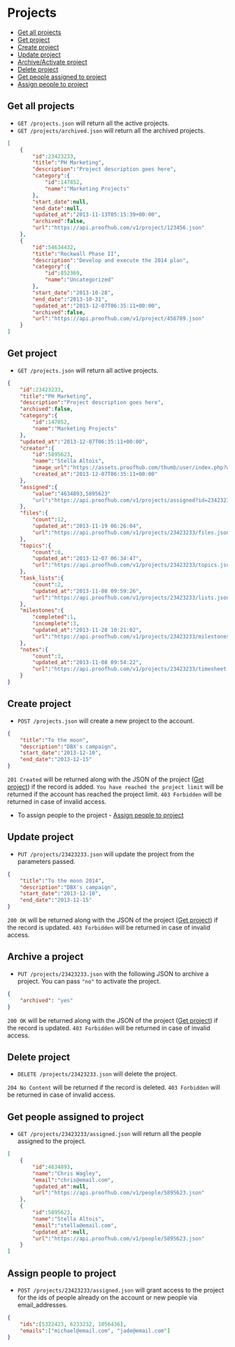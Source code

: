 Projects
====================

* [Get all projects](#get-all-projects)
* [Get project](#get-project)
* [Create project](#create-project)
* [Update project](#update-project)
* [Archive/Activate project](#archiveactivate-project)
* [Delete project](#delete-project)
* [Get people assigned to project](#get-people-assigned-to-project)
* [Assign people to project](#assign-people-to-project)

Get all projects
----------------

* `GET /projects.json` will return all the active projects.
* `GET /projects/archived.json` will return all the archived projects.

```json
[
	{
		"id":23423233,
		"title":"PH Marketing",
		"description":"Project description goes here",
		"category":{
			"id":147852,
			"name":"Marketing Projects"
		},
		"start_date":null,
		"end_date":null,
		"updated_at":"2013-11-13T05:15:39+00:00",
		"archived":false,
		"url":"https://api.proofhub.com/v1/project/123456.json"
	},
	{
		"id":54634432,
		"title":"Rockwall Phase II",
		"description":"Develop and execute the 2014 plan",
		"category":{
			"id":852369,
			"name":"Uncategorized"
		},
		"start_date":"2013-10-28",
		"end_date":"2013-10-31",
		"updated_at":"2013-12-07T06:35:11+00:00",
		"archived":false,
		"url":"https://api.proofhub.com/v1/project/456789.json"
	}
]
```

Get project
----------------

* `GET /projects.json` will return all active projects.

```json
{
	"id":23423233,
	"title":"PH Marketing",
	"description":"Project description goes here",
	"archived":false,
	"category":{
		"id":147852,
		"name":"Marketing Projects"
	},
	"updated_at":"2013-12-07T06:35:11+00:00",
	"creator":{
		"id":5895623,
		"name":"Stella Altois",
		"image_url":"https://assets.proofhub.com/thumb/user/index.php?width=80&height=80&cropratio=1:1&image=123456/812b4ba287f5ee0bc9d43bbf5bbe87fb1370073119.jpg",
		"created_at":"2013-12-07T06:35:11+00:00"
	},
	"assigned":{
		"value":"4634893,5895623"
		"url":"https://api.proofhub.com/v1/projects/assigned?id=23423233"
	},
	"files":{
		"count":12,
		"updated_at":"2013-11-19 06:26:04",
		"url":"https://api.proofhub.com/v1/projects/23423233/files.json"
	},
	"topics":{
		"count":8,
		"updated_at":"2013-12-07 06:34:47",
		"url":"https://api.proofhub.com/v1/projects/23423233/topics.json"
	},
	"task_lists":{
		"count":2,
		"updated_at":"2013-11-08 09:59:26",
		"url":"https://api.proofhub.com/v1/projects/23423233/lists.json"
	},
	"milestones":{
		"completed":1,
		"incomplete":3,
		"updated_at":"2013-11-28 10:21:02",
		"url":"https://api.proofhub.com/v1/projects/23423233/milestones.json"
	},
	"notes":{
		"count":3,
		"updated_at":"2013-11-08 09:54:22",
		"url":"https://api.proofhub.com/v1/projects/23423233/timesheet.json"
	}
}
```
Create project
----------------

* `POST /projects.json` will create a new project to the account.

```json
{
	"title":"To the moon",
	"description":"DBX's campaign",
	"start_date":"2013-12-10",
	"end_date":"2013-12-15"
}
```

`201 Created` will be returned along with the JSON of the project ([Get project](#get-project)) if the record is added. `You have reached the project limit` will be returned if the account has reached the project limit. `403 Forbidden` will be returned in case of invalid access.

* To assign people to the project - [Assign people to project](#assign-people-to-project)

Update project
----------------

* `PUT /projects/23423233.json` will  update the project from the parameters passed.

```json
{
	"title":"To the moon 2014",
	"description":"DBX's campaign",
	"start_date":"2013-12-10",
	"end_date":"2013-12-15"
}
```
`200 OK` will be returned along with the JSON of the project ([Get project](#get-project)) if the record is updated. `403 Forbidden` will be returned in case of invalid access.

Archive a project
------------------

* `PUT /projects/23423233.json` with the following JSON to archive a project. You can pass `"no"` to activate the project.

```json
{
  	"archived": "yes"
}
```

`200 OK` will be returned along with the JSON of the project ([Get project](#get-project)) if the record is updated. `403 Forbidden` will be returned in case of invalid access.

Delete project
----------------

* `DELETE /projects/23423233.json` will delete the project.

`204 No Content` will be returned if the record is deleted. `403 Forbidden` will be returned in case of invalid access.


Get people assigned to project
----------------

* `GET /projects/23423233/assigned.json` will return all the people assigned to the project.

```json
[
	{
		"id":4634893,
		"name":"Chris Wagley",
		"email":"chris@email.com",
		"updated_at":null,
		"url":"https://api.proofhub.com/v1/people/5895623.json"
	},
	{
		"id":5895623,
		"name":"Stella Altois",
		"email":"stella@email.com",
		"updated_at":null,
		"url":"https://api.proofhub.com/v1/people/5895623.json"
	}
]
```

Assign people to project
----------------

* `POST /projects/23423233/assigned.json` will grant access to the project for the ids of people already on the account or new people via email_addresses. 

```json
{
	"ids":[5322423, 6233232, 1056436],
	"emails":["michael@email.com", "jade@email.com"]
}
```
